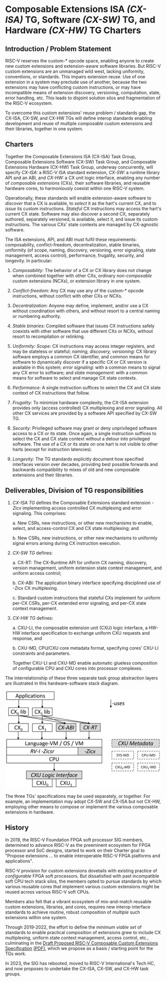 # Composable Extensions ISA *(CX-ISA)* TG, Software *(CX-SW)* TG, and Hardware *(CX-HW)* TG Charters

## Introduction / Problem Statement

RISC-V reserves the custom-\* opcode space, enabling anyone to create
new custom extensions and extension-aware software libraries. But RISC-V
custom extensions are an unmanaged wild west, lacking uniformity,
conventions, or standards. This impairs extension reuse. Use of one
extension in a system may preclude use of another, because the two
extensions may have conflicting custom instructions, or may have
incompatible means of extension discovery, versioning, computation,
state, error handling, etc. This leads to disjoint solution silos and
fragmentation of the RISC-V ecosystem.

To overcome this custom extensions' reuse problem / standards gap, the
CX-ISA, CX-SW, and CX-HW TGs will define interop standards enabling
development and reuse of multiple *composable* custom extensions and
their libraries, together in one system.

## Charters

Together the Composable Extensions ISA (CX-ISA) Task Group, Composable
Extensions Software (CX-SW) Task Group, and Composable Extensions Hardware
(CX-HW) Task Group, underway concurrently, will specify *CX-ISA:* a RISC-V
ISA standard extension, *CX-SW:* a runtime library API and an ABI, and
*CX-HW:* a CX unit logic interface, enabling any number of *composable
extensions* (CXs), their software libraries, and reusable hardware cores,
to harmoniously coexist within one RISC-V system.

Operationally, these standards will enable extension-aware software to
*discover* that a CX is available, to *select* it as the hart's current
CX, and to *issue* its custom instructions. *Stateful* CX instructions
may access the hart's current CX state. Software may also discover a
second CX, separately authored, separately versioned, is available,
select it, and issue its custom instructions. The various CXs' state
contexts are managed by CX-agnostic software.

The ISA extensions, API, and ABI must fulfil these requirements:
composability, conflict-freedom, decentralization, stable binaries,
uniformity (of scope, naming, discovery, versioning, error signaling,
state management, access control), performance, frugality, security,
and longevity. In particular:

1. *Composability:* The behavior of a CX or CX library does not change
when combined together with other CXs, ordinary *non-composable* custom
extensions (NCXs), or extension library in one system.

2. *Conflict-freedom:* Any CX may use any of the custom-\* opcode
instructions, without conflict with other CXs or NCXs.

3. *Decentralization:* Anyone may define, implement, and/or use a CX
without coordination with others, and without resort to a central naming
or numbering authority.

4. *Stable binaries:* Compiled software that issues CX instructions
safely coexists with other software that use different CXs or NCXs,
without resort to recompilation or relinking.

5. *Uniformity:*
*Scope:* CX instructions may access integer registers, and may be stateless or stateful;
*naming, discovery, versioning:* CX library software employs a common CX identifier,
and common means for software to dynamically discover if a specific CX or
CX version is available in this system;
*error signaling:* with a common means to signal any CX error to software; and
*state management:* with a common means for software to select and manage CX state contexts.

6. *Performance:* A single instruction suffices to select the CX and
CX state context of CX instructions that follow.

7. *Frugality:* To minimize hardware complexity, 
the CX-ISA extension provides only (access controlled) CX multiplexing and error signaling.
All other CX services are provided by a software API specified by CX-SW TG.

8. *Security:* Privileged software may grant or deny unprivileged
software access to a CX or its state. Once again, a single instruction
suffices to select the CX and CX state context without a detour
into privileged software. The use of a CX or its state on one
hart is not visible to other harts (except for instruction latencies).

9. *Longevity:* The TG standards explicitly document how specified
interfaces version over decades, providing best possible forwards and
backwards compatibility to mixes of old and new composable extensions
and their libraries.

## Deliverables, Division of TG responsibilities

1. *CX-ISA TG* defines the Composable Extensions standard extension *-Zicx* implementing access controlled CX multiplexing and error signaling. This comprises:

	a. New CSRs, new instructions, or other new mechanisms to enable, select, and access-control CX and CX state multiplexing; and

	b. New CSRs, new instructions, or other new mechanisms to uniformly signal errors arising during CX instruction execution.

2. *CX-SW TG* defines:

	a. CX-RT: The CX-Runtime API for uniform CX naming, discovery, version management, uniform extension state context management, and uniform access control;

	b. CX-ABI: The application binary interface specifying disciplined use of -Zicx CX multiplexing.

	c. Standard custom instructions that stateful CXs implement for uniform per-CX CSRs, per-CX extended error signaling, and per-CX state context management.

3. *CX-HW TG* defines:

	a. CXU-LI, the composable extension unit (CXU) logic interface, a HW-HW interface specification to exchange uniform CXU requests and response, and

	b. CXU-MD, CPU/CXU core metadata format, specifying cores' CXU-LI constraints and parameters.

    Together CXU-LI and CXU-MD enable automatic glueless composition of configurable CPU and CXU cores into processor complexes.

The interrelationship of these three separate task group abstraction layers are illustrated in this hardware-software stack diagram.

<img src="/spec/images/composition-layers.png" width="500">

The three TGs' specifications may be used separately, or together. For
example, an implementation may adopt CX-SW and CX-ISA but not CX-HW,
employing other means to compose or implement the various composable
extensions in hardware.

## History

In 2019, the RISC-V Foundation FPGA soft processor SIG members, determined
to advance RISC-V as the preeminent ecosystem for FPGA processor and SoC
designs, started to work on their Charter goal to "Propose extensions
... to enable interoperable RISC-V FPGA platforms and applications".

RISC-V provision for custom extensions dovetails with existing practice
of *configurable* FPGA soft processors. But dissatisfied with past
incompatible soft CPU tech stack silos, the members opted to pursue
standards by which various reusable cores that implement various custom
extensions might be reused across various RISC-V soft CPUs.

Members also felt that a vibrant ecosystem of mix-and-match reusable
custom extensions, libraries, and cores, requires new interop interface
standards to achieve routine, robust composition of *multiple* such
extensions within one system.

Through 2019-2022, the effort to define the *minimum viable set* of
standards to enable practical composition of extensions grew to include
CX multiplexing, uniform state context management, access control, etc.,
culminating in the
[Draft Proposed RISC-V Composable Custom Extensions Specification](spec/spec.pdf)
[(PDF)](https://raw.githubusercontent.com/grayresearch/CX/main/spec/spec.pdf),
which we propose as a basis / starting point for the TGs work.

In 2023, the SIG has rebooted, moved to RISC-V International's Tech HC,
and now proposes to undertake the CX-ISA, CX-SW, and CX-HW task groups.
